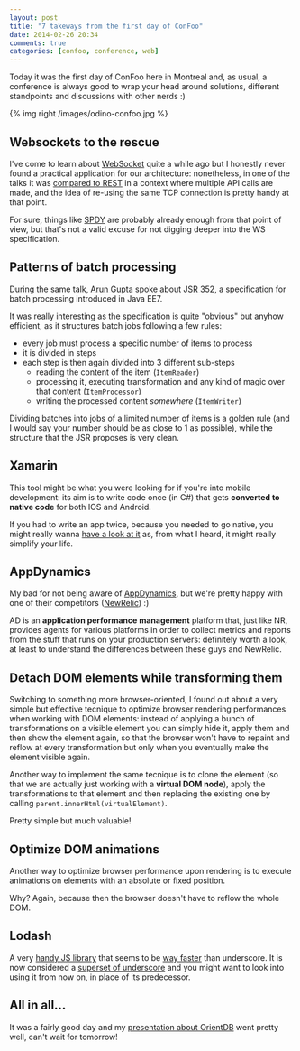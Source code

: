 ```yaml
---
layout: post
title: "7 takeways from the first day of ConFoo"
date: 2014-02-26 20:34
comments: true
categories: [confoo, conference, web]
---
```


Today it was the first day of ConFoo here in Montreal and,
as usual, a conference is always good to wrap your head around
solutions, different standpoints and discussions with other
nerds :)

<!-- more -->

{% img right /images/odino-confoo.jpg %}

## Websockets to the rescue

I've come to learn about [WebSocket](http://en.wikipedia.org/wiki/WebSocket)
quite a while ago but I honestly never found a practical application for our
architecture: nonetheless, in one of the talks it was [compared to REST](http://blog.arungupta.me/2014/02/rest-vs-websocket-comparison-benchmarks/)
in a context where multiple API calls are made, and the idea of re-using the same
TCP connection is pretty handy at that point.

For sure, things like [SPDY](http://stackoverflow.com/questions/12103628/spdy-as-replacement-for-websockets)
are probably already enough from that point of view, but that's not a valid excuse
for not digging deeper into the WS specification.

## Patterns of batch processing

During the same talk, [Arun Gupta](https://twitter.com/arungupta) spoke about 
[JSR 352](https://blogs.oracle.com/arungupta/entry/batch_applications_in_java_ee),
a specification for batch processing introduced in Java EE7.

It was really interesting as the specification is quite "obvious" but anyhow
efficient, as it structures batch jobs following a few rules:

* every job must process a specific number of items to process
* it is divided in steps
* each step is then again divided into 3 different sub-steps
  * reading the content of the item (`ItemReader`)
  * processing it, executing transformation and any kind of magic over that content (`ItemProcessor`)
  * writing the processed content *somewhere* (`ItemWriter`)

Dividing batches into jobs of a limited number of items is a golden rule (and I would say
your number should be as close to 1 as possible), while the structure that the JSR proposes
is very clean.

## Xamarin

This tool might be what you were looking for if you're into mobile development:
its aim is to write code once (in C#) that gets **converted to native code** for both
IOS and Android.

If you had to write an app twice, because you needed to go native, you might really
wanna [have a look at it](https://xamarin.com/) as, from what I heard, it might
really simplify your life.

## AppDynamics

My bad for not being aware of [AppDynamics](http://www.appdynamics.com/), but we're pretty
happy with one of their competitors ([NewRelic](http://newrelic.com/)) :)

AD is an **application performance management** platform that, just like NR, provides agents for
various platforms in order to collect metrics and reports from the stuff that runs on your
production servers: definitely worth a look, at least to understand the differences between
these guys and NewRelic. 

## Detach DOM elements while transforming them

Switching to something more browser-oriented, I found out about a very simple but
effective tecnique to optimize browser rendering performances when working with DOM
elements: instead of applying a bunch of transformations on a visible element you can
simply hide it, apply them and then show the element again, so that the browser
won't have to repaint and reflow at every transformation but only when you eventually
make the element visible again.

Another way to implement the same tecnique is to clone the element (so that we are actually
just working with a **virtual DOM node**), apply the transformations to that element and then
replacing the existing one by calling `parent.innerHtml(virtualElement)`.

Pretty simple but much valuable!

## Optimize DOM animations

Another way to optimize browser performance upon rendering is to execute animations
on elements with an absolute or fixed position.

Why? Again, because then the browser doesn't have to reflow the whole DOM.

## Lodash

A very [handy JS library](http://lodash.com/) that seems to be [way faster](http://lodash.com/benchmarks)
than underscore. It is now considered a [superset of underscore](http://stackoverflow.com/questions/13789618/differences-between-lodash-and-underscore)
and you might want to look into using it from now on, in place of its predecessor.

## All in all...

It was a fairly good day and my [presentation about OrientDB](/orientdb-the-fastest-document-based-graph-database/)
went pretty well, can't wait for tomorrow!